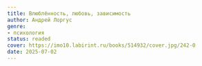 ```yaml
---
title: Влюблённость, любовь, зависимость
author: Андрей Лоргус
genre:
- психология
status: readed
cover: https://imo10.labirint.ru/books/514932/cover.jpg/242-0
date: 2025-07-02
---
```


